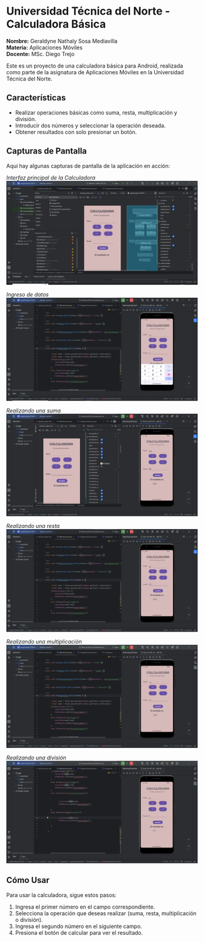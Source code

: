 # Universidad Técnica del Norte - Calculadora Básica

**Nombre:** Geraldyne Nathaly Sosa Mediavilla  
**Materia:** Aplicaciones Móviles  
**Docente:** MSc. Diego Trejo  

Este es un proyecto de una calculadora básica para Android, realizada como parte de la asignatura de Aplicaciones Móviles en la Universidad Técnica del Norte.

## Características

- Realizar operaciones básicas como suma, resta, multiplicación y división.
- Introducir dos números y seleccionar la operación deseada.
- Obtener resultados con solo presionar un botón.

## Capturas de Pantalla

Aquí hay algunas capturas de pantalla de la aplicación en acción:

*Interfaz principal de la Calculadora*
![Calculadora Vista Principal](img/1.png)

*Ingreso de datos*
![Calculadora Vista Principal](img/2.2.png)

*Realizando una suma*
![Suma](img/3.png)

*Realizando una resta*
![Resta](img/4.png)

*Realizando una multiplicación*
![Multiplicación](img/5.png)

*Realizando una división*
![División](img/6.png)


## Cómo Usar

Para usar la calculadora, sigue estos pasos:

1. Ingresa el primer número en el campo correspondiente.
2. Selecciona la operación que deseas realizar (suma, resta, multiplicación o división).
3. Ingresa el segundo número en el siguiente campo.
4. Presiona el botón de calcular para ver el resultado.

